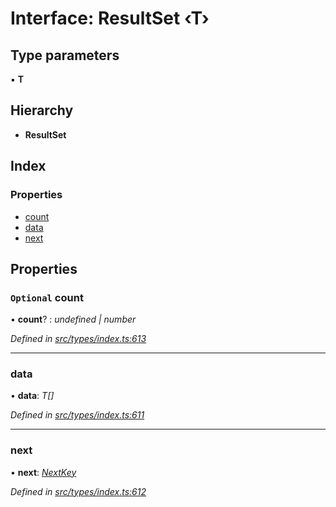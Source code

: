 # Interface: ResultSet ‹**T**›

## Type parameters

▪ **T**

## Hierarchy

* **ResultSet**

## Index

### Properties

* [count](resultset.md#optional-count)
* [data](resultset.md#data)
* [next](resultset.md#next)

## Properties

### `Optional` count

• **count**? : *undefined | number*

*Defined in [src/types/index.ts:613](https://github.com/PolymathNetwork/polymesh-sdk/blob/bf2b7a12/src/types/index.ts#L613)*

___

###  data

• **data**: *T[]*

*Defined in [src/types/index.ts:611](https://github.com/PolymathNetwork/polymesh-sdk/blob/bf2b7a12/src/types/index.ts#L611)*

___

###  next

• **next**: *[NextKey](../globals.md#nextkey)*

*Defined in [src/types/index.ts:612](https://github.com/PolymathNetwork/polymesh-sdk/blob/bf2b7a12/src/types/index.ts#L612)*
